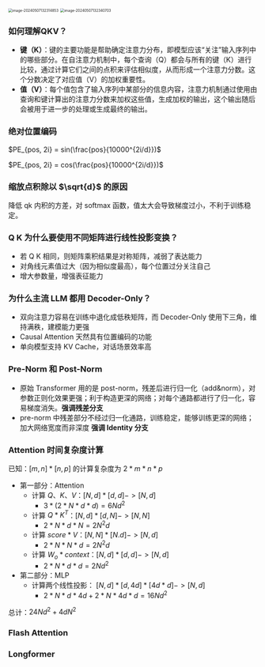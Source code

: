 <img src="C:\Users\Jeffery Chen\AppData\Roaming\Typora\typora-user-images\image-20240507132314853.png" alt="image-20240507132314853" style="zoom:50%;" />

<img src="C:\Users\Jeffery Chen\AppData\Roaming\Typora\typora-user-images\image-20240507132340703.png" alt="image-20240507132340703" style="zoom:50%;" />

### 如何理解QKV？

- **键（K）**：键的主要功能是帮助确定注意力分布，即模型应该“关注”输入序列中的哪些部分。在自注意力机制中，每个查询（Q）都会与所有的键（K）进行比较，通过计算它们之间的点积来评估相似度，从而形成一个注意力分数。这个分数决定了对应值（V）的加权重要性。
- **值（V）**：每个值包含了输入序列中某部分的信息内容，注意力机制通过使用由查询和键计算出的注意力分数来加权这些值，生成加权的输出，这个输出随后会被用于进一步的处理或生成最终的输出。

### 绝对位置编码

$PE_{pos, 2i} = sin(\frac{pos}{10000^{2i/d}})$

$PE_{pos, 2i} = cos(\frac{pos}{10000^{2i/d}})$

### 缩放点积除以 $\sqrt{d}$ 的原因

降低 qk 内积的方差，对 softmax 函数，值太大会导致梯度过小，不利于训练稳定。

### Q K 为什么要使用不同矩阵进行线性投影变换？

- 若 Q K 相同，则矩阵乘积结果是对称矩阵，减弱了表达能力
- 对角线元素值过大（因为相似度最高），每个位置过分关注自己
- 增大参数量，增强表征能力

### 为什么主流 LLM 都用 Decoder-Only？

- 双向注意力容易在训练中退化成低秩矩阵，而 Decoder-Only 使用下三角，维持满秩，建模能力更强
- Causal Attention 天然具有位置编码的功能
- 单向模型支持 KV Cache，对话场景效率高

### Pre-Norm 和 Post-Norm

- 原始 Transformer 用的是 post-norm，残差后进行归一化（add&norm），对参数正则化效果更强；利于构造更深的网络；对每个通路都进行了归一化，容易梯度消失。**强调残差分支**
- pre-norm 中残差部分不经过归一化通路，训练稳定，能够训练更深的网络；加大网络宽度而非深度 **强调 Identity 分支**

### Attention 时间复杂度计算

已知：$[m, n] * [n, p]$ 的计算复杂度为 $2*m*n*p$

- 第一部分：Attention
  - 计算 $Q、K、V$：$[N,d]*[d,d]->[N,d]$
    - $3*(2*N*d*d)=6Nd^2$
  - 计算 $Q*K^T$：$[N,d]*[d,N]->[N,N]$
    - $2*N*d*N=2N^2d$
  - 计算 $score*V$：$[N,N]*[N.d]->[N,d]$
    - $2*N*N*d=2N^2d$
  - 计算 $W_o*context$：$[N,d]*[d,d]->[N,d]$
    - $2*N*d*d=2Nd^2$
- 第二部分：MLP
  - 计算两个线性投影： $[N,d]*[d,4d]*[4d*d]->[N,d]$
    - $2*N*d*4d+2*N*4d*d=16Nd^2$

总计：$24Nd^2+4dN^2$

### Flash Attention

### Longformer